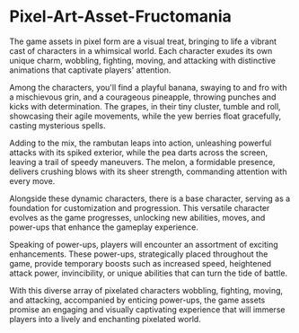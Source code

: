 # Pixel-Art-Asset-Fructomania
The game assets in pixel form are a visual treat, bringing to life a vibrant cast of characters in a whimsical world. Each character exudes its own unique charm, wobbling, fighting, moving, and attacking with distinctive animations that captivate players' attention.

Among the characters, you'll find a playful banana, swaying to and fro with a mischievous grin, and a courageous pineapple, throwing punches and kicks with determination. The grapes, in their tiny cluster, tumble and roll, showcasing their agile movements, while the yew berries float gracefully, casting mysterious spells.

Adding to the mix, the rambutan leaps into action, unleashing powerful attacks with its spiked exterior, while the pea darts across the screen, leaving a trail of speedy maneuvers. The melon, a formidable presence, delivers crushing blows with its sheer strength, commanding attention with every move.

Alongside these dynamic characters, there is a base character, serving as a foundation for customization and progression. This versatile character evolves as the game progresses, unlocking new abilities, moves, and power-ups that enhance the gameplay experience.

Speaking of power-ups, players will encounter an assortment of exciting enhancements. These power-ups, strategically placed throughout the game, provide temporary boosts such as increased speed, heightened attack power, invincibility, or unique abilities that can turn the tide of battle.

With this diverse array of pixelated characters wobbling, fighting, moving, and attacking, accompanied by enticing power-ups, the game assets promise an engaging and visually captivating experience that will immerse players into a lively and enchanting pixelated world.
